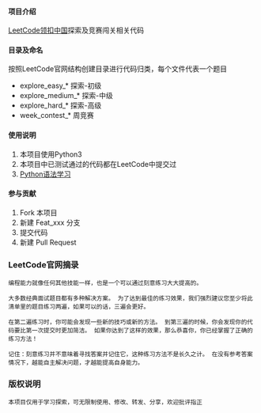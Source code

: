
#### 项目介绍
[LeetCode领扣中国](https://leetcode-cn.com/)探索及竞赛闯关相关代码

#### 目录及命名
按照LeetCode官网结构创建目录进行代码归类，每个文件代表一个题目
- explore_easy_* 探索-初级
- explore_medium_* 探索-中级
- explore_hard_* 探索-高级
- week_contest_* 周竞赛


#### 使用说明
1. 本项目使用Python3
2. 本项目中已测试通过的代码都在LeetCode中提交过
3. [Python语法学习](http://www.runoob.com/python3/python3-tutorial.html)

#### 参与贡献
1. Fork 本项目
2. 新建 Feat_xxx 分支
3. 提交代码
4. 新建 Pull Request

### LeetCode官网摘录
```
编程能力就像任何其他技能一样，也是一个可以通过刻意练习大大提高的。

大多数经典面试题目都有多种解决方案。 为了达到最佳的练习效果，我们强烈建议您至少将此清单里的题目练习两遍，如果可以的话，三遍会更好。

在第二遍练习时，你可能会发现一些新的技巧或新的方法。 到第三遍的时候，你会发现你的代码要比第一次提交时更加简洁。 如果你达到了这样的效果，那么恭喜你，你已经掌握了正确的练习方法！

记住：刻意练习并不意味着寻找答案并记住它，这种练习方法不是长久之计。 在没有参考答案情况下，越能自主解决问题，才越能提高自身能力。
```

### 版权说明
```
本项目仅用于学习探索，可无限制使用、修改、转发、分享，欢迎批评指正
```
